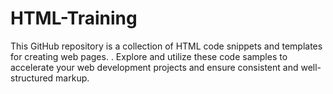 # HTML-Training

This GitHub repository is a collection of HTML code snippets and templates for creating web pages. . Explore and utilize these code samples to accelerate your web development projects and ensure consistent and well-structured markup.
